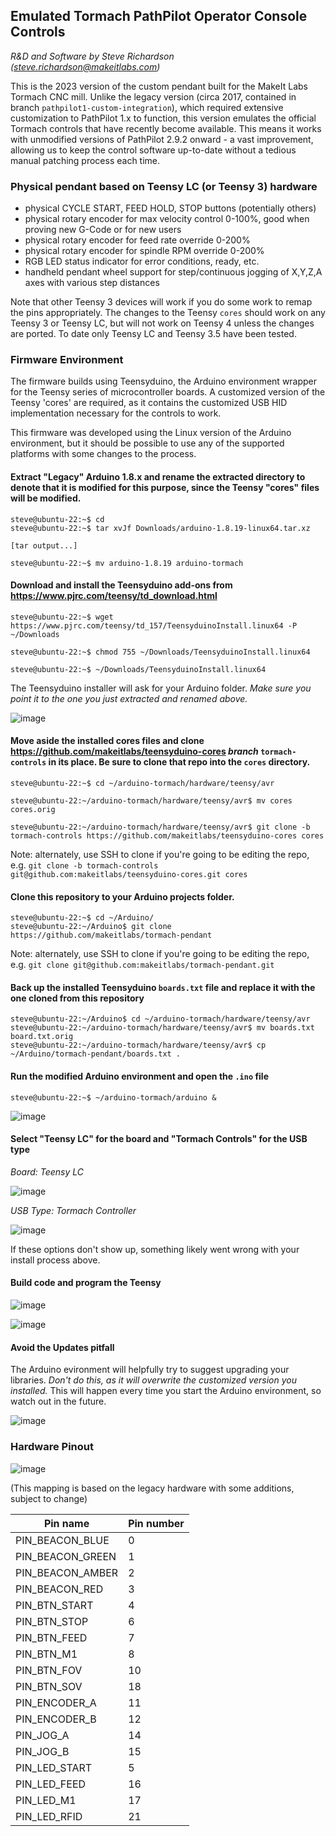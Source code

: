 ## Emulated Tormach PathPilot Operator Console Controls

_R&D and Software by Steve Richardson (steve.richardson@makeitlabs.com)_

This is the 2023 version of the custom pendant built for the MakeIt Labs Tormach CNC mill.  Unlike the legacy version (circa 2017, contained in branch `pathpilot1-custom-integration`), which required extensive customization to PathPilot 1.x to function, this version emulates the official Tormach controls that have recently become available.  This means it works with unmodified versions of PathPilot 2.9.2 onward - a vast improvement, allowing us to keep the control software up-to-date without a tedious manual patching process each time.

### Physical pendant based on Teensy LC (or Teensy 3) hardware

  - physical CYCLE START, FEED HOLD, STOP buttons (potentially others)
  - physical rotary encoder for max velocity control 0-100%, good when proving new G-Code or for new users
  - physical rotary encoder for feed rate override 0-200%
  - physical rotary encoder for spindle RPM override 0-200%
  - RGB LED status indicator for error conditions, ready, etc.
  - handheld pendant wheel support for step/continuous jogging of X,Y,Z,A axes with various step distances

Note that other Teensy 3 devices will work if you do some work to remap the pins appropriately.  The changes to the Teensy `cores` should work on any Teensy 3 or Teensy LC, but will not work on Teensy 4 unless the changes are ported.  To date only Teensy LC and Teensy 3.5 have been tested.

### Firmware Environment

The firmware builds using Teensyduino, the Arduino environment wrapper for the Teensy series of microcontroller boards.  A customized version of the Teensy 'cores' are required, as it contains the customized USB HID implementation necessary for the controls to work. 

This firmware was developed using the Linux version of the Arduino environment, but it should be possible to use any of the supported platforms with some changes to the process.

#### Extract "Legacy" Arduino 1.8.x and rename the extracted directory to denote that it is modified for this purpose, since the Teensy "cores" files will be modified.

```
steve@ubuntu-22:~$ cd
steve@ubuntu-22:~$ tar xvJf Downloads/arduino-1.8.19-linux64.tar.xz   

[tar output...]

steve@ubuntu-22:~$ mv arduino-1.8.19 arduino-tormach
```
    
#### Download and install the Teensyduino add-ons from https://www.pjrc.com/teensy/td_download.html
  
```
steve@ubuntu-22:~$ wget https://www.pjrc.com/teensy/td_157/TeensyduinoInstall.linux64 -P ~/Downloads

steve@ubuntu-22:~$ chmod 755 ~/Downloads/TeensyduinoInstall.linux64 

steve@ubuntu-22:~$ ~/Downloads/TeensyduinoInstall.linux64 
```

The Teensyduino installer will ask for your Arduino folder.  *Make sure you point it to the one you just extracted and renamed above.*

![image](https://user-images.githubusercontent.com/3910098/219883972-9329ee76-fa88-4ee0-bb4b-a420d9fd2e3d.png)
  
#### Move aside the installed cores files and clone https://github.com/makeitlabs/teensyduino-cores *branch* `tormach-controls` in its place.  Be sure to clone that repo into the `cores` directory.

```
steve@ubuntu-22:~$ cd ~/arduino-tormach/hardware/teensy/avr

steve@ubuntu-22:~/arduino-tormach/hardware/teensy/avr$ mv cores cores.orig

steve@ubuntu-22:~/arduino-tormach/hardware/teensy/avr$ git clone -b tormach-controls https://github.com/makeitlabs/teensyduino-cores cores
```

Note: alternately, use SSH to clone if you're going to be editing the repo, e.g. `git clone -b tormach-controls git@github.com:makeitlabs/teensyduino-cores.git cores`

#### Clone this repository to your Arduino projects folder.
  
```
steve@ubuntu-22:~$ cd ~/Arduino/
steve@ubuntu-22:~/Arduino$ git clone https://github.com/makeitlabs/tormach-pendant
```

Note: alternately, use SSH to clone if you're going to be editing the repo, e.g. `git clone git@github.com:makeitlabs/tormach-pendant.git`

#### Back up the installed Teensyduino `boards.txt` file and replace it with the one cloned from this repository

```
steve@ubuntu-22:~/Arduino$ cd ~/arduino-tormach/hardware/teensy/avr
steve@ubuntu-22:~/arduino-tormach/hardware/teensy/avr$ mv boards.txt board.txt.orig
steve@ubuntu-22:~/arduino-tormach/hardware/teensy/avr$ cp ~/Arduino/tormach-pendant/boards.txt .
```  

 #### Run the modified Arduino environment and open the `.ino` file
 
 ```
 steve@ubuntu-22:~$ ~/arduino-tormach/arduino &
 ```
 
 ![image](https://user-images.githubusercontent.com/3910098/219884396-4e8c2760-8ab4-416f-aa1f-c5dbd013fb82.png)
 
#### Select "Teensy LC" for the board and "Tormach Controls" for the USB type

*Board: Teensy LC*

![image](https://user-images.githubusercontent.com/3910098/219884416-b5441523-fe33-47b2-9b21-87de2bc50a26.png)

*USB Type: Tormach Controller*

![image](https://user-images.githubusercontent.com/3910098/219884424-88351b5b-6654-47a8-81f6-3f614dd22331.png)

If these options don't show up, something likely went wrong with your install process above.

#### Build code and program the Teensy

![image](https://user-images.githubusercontent.com/3910098/219884452-74b3f32e-4bc4-42b5-b64d-4e969ad89050.png)

![image](https://user-images.githubusercontent.com/3910098/219884461-3bc4e85e-fb3d-4055-821a-4b9b5a7a466e.png)

#### Avoid the Updates pitfall

The Arduino evironment will helpfully try to suggest upgrading your libraries.  *Don't do this, as it will overwrite the customized version you installed.*  This will happen every time you start the Arduino environment, so watch out in the future.

![image](https://user-images.githubusercontent.com/3910098/219884913-85347b30-ef89-4e3f-80a3-3c2df11bf69d.png)
  
### Hardware Pinout

![image](https://www.pjrc.com/teensy/teensylc_front_pinout.png)

(This mapping is based on the legacy hardware with some additions, subject to change)

| Pin name | Pin number |
|----------|------------|
| PIN_BEACON_BLUE | 0 |
| PIN_BEACON_GREEN | 1 |
| PIN_BEACON_AMBER | 2 |
| PIN_BEACON_RED | 3 |
| PIN_BTN_START | 4 |
| PIN_BTN_STOP | 6 |
| PIN_BTN_FEED | 7 |
| PIN_BTN_M1 | 8 |
| PIN_BTN_FOV | 10 |
| PIN_BTN_SOV | 18 |
| PIN_ENCODER_A | 11 |
| PIN_ENCODER_B | 12 |
| PIN_JOG_A | 14 |
| PIN_JOG_B | 15 |
| PIN_LED_START | 5 |
| PIN_LED_FEED | 16 |
| PIN_LED_M1 | 17 |
| PIN_LED_RFID | 21 |

